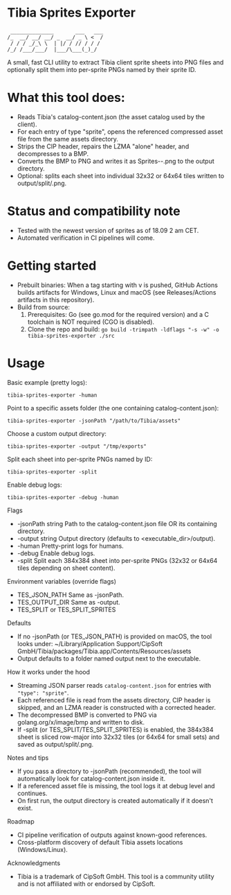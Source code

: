 # Tibia Sprites Exporter

```asciiart
 ______________       ___   ___
/_  __/ __/ __/ _  __/ _ \ <  /
 / / / _/_\ \  | |/ / // / / / 
/_/ /___/___/  |___/\___(_)_/  
```

A small, fast CLI utility to extract Tibia client sprite sheets into PNG files and optionally split them into 
per-sprite PNGs named by their sprite ID.

# What this tool does:
- Reads Tibia's catalog-content.json (the asset catalog used by the client).
- For each entry of type "sprite", opens the referenced compressed asset file from the same assets directory.
- Strips the CIP header, repairs the LZMA "alone" header, and decompresses to a BMP.
- Converts the BMP to PNG and writes it as Sprites-<firstID>-<lastID>.png to the output directory.
- Optional: splits each sheet into individual 32x32 or 64x64 tiles written to output/split/<spriteId>.png.

# Status and compatibility note
- Tested with the newest version of sprites as of 18.09 2 am CET.
- Automated verification in CI pipelines will come.

# Getting started
- Prebuilt binaries: When a tag starting with v is pushed, GitHub Actions builds artifacts for Windows, Linux and macOS (see Releases/Actions artifacts in this repository).
- Build from source:
  1) Prerequisites: Go (see go.mod for the required version) and a C toolchain is NOT required (CGO is disabled).
  2) Clone the repo and build:
     `go build -trimpath -ldflags "-s -w" -o tibia-sprites-exporter ./src`

# Usage
Basic example (pretty logs):
```shell
tibia-sprites-exporter -human
```

Point to a specific assets folder (the one containing catalog-content.json):
```shell
tibia-sprites-exporter -jsonPath "/path/to/Tibia/assets"
```

Choose a custom output directory:
```shell
tibia-sprites-exporter -output "/tmp/exports"
```

Split each sheet into per-sprite PNGs named by ID:
```shell
tibia-sprites-exporter -split
```

Enable debug logs:
```shell
tibia-sprites-exporter -debug -human
```

Flags
- -jsonPath string    Path to the catalog-content.json file OR its containing directory.
- -output string      Output directory (defaults to <executable_dir>/output).
- -human              Pretty-print logs for humans.
- -debug              Enable debug logs.
- -split              Split each 384x384 sheet into per-sprite PNGs (32x32 or 64x64 tiles depending on sheet content).

Environment variables (override flags)
- TES_JSON_PATH       Same as -jsonPath.
- TES_OUTPUT_DIR      Same as -output.
- TES_SPLIT or TES_SPLIT_SPRITES

Defaults
- If no -jsonPath (or TES_JSON_PATH) is provided on macOS, the tool looks under:
  ~/Library/Application Support/CipSoft GmbH/Tibia/packages/Tibia.app/Contents/Resources/assets
- Output defaults to a folder named output next to the executable.

How it works under the hood
- Streaming JSON parser reads `catalog-content.json` for entries with `"type": "sprite"`.
- Each referenced file is read from the assets directory, CIP header is skipped, and an LZMA reader is constructed with a corrected header.
- The decompressed BMP is converted to PNG via golang.org/x/image/bmp and written to disk.
- If -split (or TES_SPLIT/TES_SPLIT_SPRITES) is enabled, the 384x384 sheet is sliced row-major into 32x32 tiles (or 64x64 for small sets) and saved as output/split/<spriteId>.png.

Notes and tips
- If you pass a directory to -jsonPath (recommended), the tool will automatically look for catalog-content.json inside it.
- If a referenced asset file is missing, the tool logs it at debug level and continues.
- On first run, the output directory is created automatically if it doesn't exist.

Roadmap
- CI pipeline verification of outputs against known-good references.
- Cross-platform discovery of default Tibia assets locations (Windows/Linux).

Acknowledgments
- Tibia is a trademark of CipSoft GmbH. This tool is a community utility and is not affiliated with or endorsed by CipSoft.
